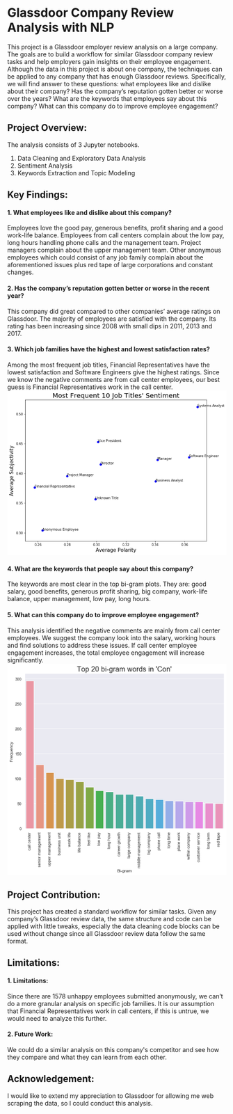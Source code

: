 # Glassdoor Company Review Analysis with NLP

This project is a Glassdoor employer review analysis on a large company. The goals are to build a workflow for similar Glassdoor company review tasks and help employers gain insights on their employee engagement. Although the data in this project is about one company, the techniques can be applied to any company that has enough Glassdoor reviews. Specifically, we will find answer to these questions: what employees like and dislike about their company? Has the company’s reputation gotten better or worse over the years? What are the keywords that employees say about this company? What can this company do to improve employee engagement?


## Project Overview:
The analysis consists of 3 Jupyter notebooks.
1. Data Cleaning and Exploratory Data Analysis<br>
2. Sentiment Analysis<br>
3. Keywords Extraction and Topic Modeling<br>


## Key Findings:
#### 1. What employees like and dislike about this company?<br>
Employees love the good pay, generous benefits, profit sharing and a good work-life balance. Employees from call centers complain about the low pay, long hours handling phone calls and the management team. Project managers complain about the upper management team. Other anonymous employees which could consist of any job family complain about the aforementioned issues plus red tape of large corporations and constant changes.
#### 2. Has the company’s reputation gotten better or worse in the recent year?<br>
This company did great compared to other companies’ average ratings on Glassdoor. The majority of employees are satisfied with the company. Its rating has been increasing since 2008 with small dips in 2011, 2013 and 2017.
#### 3. Which job families have the highest and lowest satisfaction rates?<br>
Among the most frequent job titles, Financial Representatives have the lowest satisfaction and Software Engineers give the highest ratings. Since we know the negative comments are from call center employees, our best guess is Financial Representatives work in the call center.
![](figures/freq10_job_pol_sub.png)
#### 4. What are the keywords that people say about this company?<br>
The keywords are most clear in the top bi-gram plots. They are: good salary, good benefits, generous profit sharing, big company, work-life balance, upper management, low pay, long hours.
#### 5. What can this company do to improve employee engagement?<br>
This analysis identified the negative comments are mainly from call center employees. We suggest the company look into the salary, working hours and find solutions to address these issues. If call center employee engagement increases, the total employee engagement will increase significantly.
![](figures/top20_bigram_con.png)

## Project Contribution:
This project has created a standard workflow for similar tasks. Given any company’s Glassdoor review data, the same structure and code can be applied with little tweaks, especially the data cleaning code blocks can be used without change since all Glassdoor review data follow the same format.


## Limitations:
#### 1. Limitations: <br>
Since there are 1578 unhappy employees submitted anonymously, we can’t do a more granular analysis on specific job families. It is our assumption that Financial Representatives work in call centers, if this is untrue, we would need to analyze this further.
#### 2. Future Work: <br>
We could do a similar analysis on this company's competitor and see how they compare and what they can learn from each other.

## Acknowledgement:
I would like to extend my appreciation to Glassdoor for allowing me web scraping the data, so I could conduct this analysis. 
